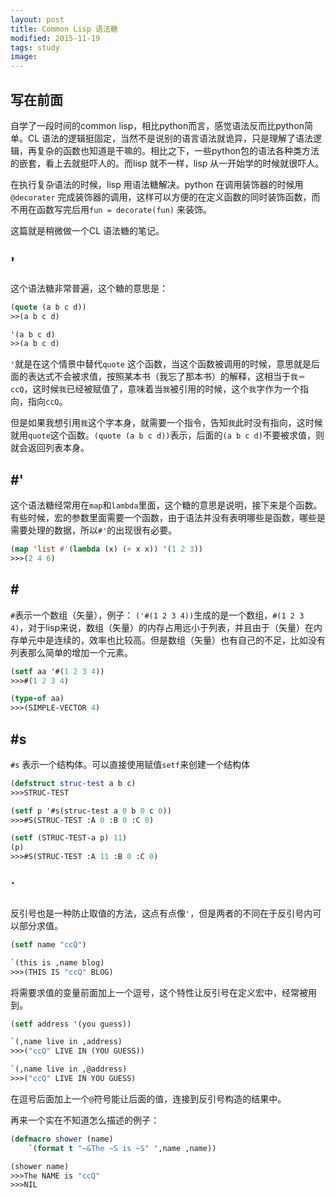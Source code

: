 ```yaml
---
layout: post
title: Common Lisp 语法糖
modified: 2015-11-19
tags: study
image:
---
```


## 写在前面
自学了一段时间的common lisp，相比python而言，感觉语法反而比python简单。CL 语法的逻辑挺固定，当然不是说别的语言语法就诡异，只是理解了语法逻辑，再复杂的函数也知道是干嘛的。相比之下，一些python包的语法各种类方法的嵌套，看上去就挺吓人的。而lisp 就不一样，lisp 从一开始学的时候就很吓人。

在执行复杂语法的时候，lisp 用语法糖解决。python 在调用装饰器的时候用`@decorater` 完成装饰器的调用，这样可以方便的在定义函数的同时装饰函数，而不用在函数写完后用`fun = decorate(fun)` 来装饰。

这篇就是稍微做一个CL 语法糖的笔记。

## '
这个语法糖非常普遍，这个糖的意思是：

~~~lisp
(quote (a b c d))
>>(a b c d)

'(a b c d)
>>(a b c d)
~~~

`'`就是在这个情景中替代`quote` 这个函数，当这个函数被调用的时候，意思就是后面的表达式不会被求值，按照某本书（我忘了那本书）的解释，这相当于`我＝ccQ`，这时候`我`已经被赋值了，意味着当`我`被引用的时候，这个`我`字作为一个指向，指向`ccQ`。

但是如果我想引用`我`这个字本身，就需要一个指令，告知`我`此时没有指向，这时候就用`quote`这个函数。`(quote (a b c d))`表示，后面的`(a b c d)`不要被求值，则就会返回列表本身。

## \#'
这个语法糖经常用在`map`和`lambda`里面，这个糖的意思是说明，接下来是个函数。有些时候，宏的参数里面需要一个函数，由于语法并没有表明哪些是函数，哪些是需要处理的数据，所以`#'`的出现很有必要。

~~~lisp
(map 'list #'(lambda (x) (+ x x)) '(1 2 3))
>>>(2 4 6)
~~~

## \# 
`#`表示一个数组（矢量），例子： `('#(1 2 3 4))`生成的是一个数组，`#(1 2 3 4)`，对于lisp来说，数组（矢量）的内存占用远小于列表，并且由于（矢量）在内存单元中是连续的，效率也比较高。但是数组（矢量）也有自己的不足，比如没有列表那么简单的增加一个元素。

~~~lisp
(setf aa '#(1 2 3 4))
>>>#(1 2 3 4)

(type-of aa)
>>>(SIMPLE-VECTOR 4)
~~~

## \#s
`#s` 表示一个结构体。可以直接使用赋值`setf`来创建一个结构体

~~~lisp
(defstruct struc-test a b c)
>>>STRUC-TEST

(setf p '#s(struc-test a 0 b 0 c 0))
>>>#S(STRUC-TEST :A 0 :B 0 :C 0)

(setf (STRUC-TEST-a p) 11)
(p)
>>>#S(STRUC-TEST :A 11 :B 0 :C 0)
~~~

## \`
反引号也是一种防止取值的方法，这点有点像`'`，但是两者的不同在于反引号内可以部分求值。

~~~lisp
(setf name "ccQ")

`(this is ,name blog)
>>>(THIS IS "ccQ" BLOG)
~~~

将需要求值的变量前面加上一个逗号，这个特性让反引号在定义宏中，经常被用到。

~~~lisp
(setf address '(you guess))

`(,name live in ,address)
>>>("ccQ" LIVE IN (YOU GUESS))

`(,name live in ,@address)
>>>("ccQ" LIVE IN YOU GUESS)
~~~
在逗号后面加上一个`@`符号能让后面的值，连接到反引号构造的结果中。

再来一个实在不知道怎么描述的例子：

~~~lisp
(defmacro shower (name)
    `(format t "~&The ~S is ~S" ',name ,name))

(shower name)
>>>The NAME is "ccQ"
>>>NIL
~~~